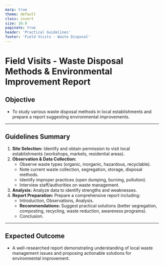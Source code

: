 ```yaml
---
marp: true
theme: default
class: invert
size: 16:9
paginate: true
header: 'Practical Guidelines'
footer: 'Field Visits - Waste Disposal'
---
```


# Field Visits - Waste Disposal Methods & Environmental Improvement Report

## Objective

*   To study various waste disposal methods in local establishments and prepare a report suggesting environmental improvements.

---

## Guidelines Summary

1.  **Site Selection:** Identify and obtain permission to visit local establishments (workshops, markets, residential areas).
2.  **Observation & Data Collection:**
    *   Observe waste types (organic, inorganic, hazardous, recyclable).
    *   Note current waste collection, segregation, storage, disposal methods.
    *   Identify improper practices (open dumping, burning, pollution).
    *   Interview staff/authorities on waste management.
3.  **Analysis:** Analyze data to identify strengths and weaknesses.
4.  **Report Preparation:** Prepare a comprehensive report including:
    *   Introduction, Observations, Analysis.
    *   **Recommendations:** Suggest practical solutions (better segregation, composting, recycling, waste reduction, awareness programs).
    *   Conclusion.

---

## Expected Outcome

*   A well-researched report demonstrating understanding of local waste management issues and proposing actionable solutions for environmental improvement.
